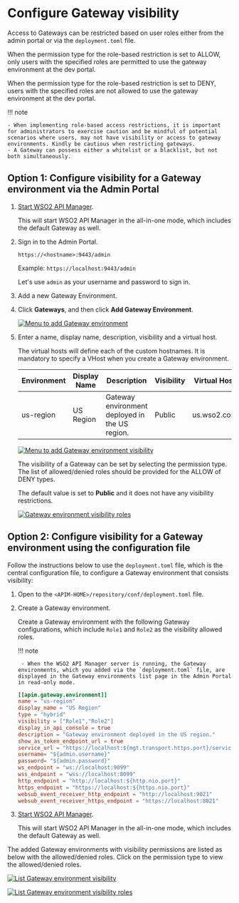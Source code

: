 # Configure Gateway visibility

Access to Gateways can be restricted based on user roles either from the admin portal or via the `deployment.toml` file.

When the permission type for the role-based restriction is set to ALLOW, only users with the specified roles are permitted to use the gateway environment at the dev portal.

When the permission type for the role-based restriction is set to DENY, users with the specified roles are not allowed to use the gateway environment at the dev portal.

!!! note 

    - When implementing role-based access restrictions, it is important for administrators to exercise caution and be mindful of potential scenarios where users, may not have visibility or access to gateway environments. Kindly be cautious when restricting gateways.
    - A Gateway can possess either a whitelist or a blacklist, but not both simultaneously.

## Option 1: Configure visibility for a Gateway environment via the Admin Portal

1. [Start WSO2 API Manager]({{base_path}}/install-and-setup/install/installing-the-product/running-the-api-m/#starting-the-server).

   This will start WSO2 API Manager in the all-in-one mode, which includes the default Gateway as well.

2.  Sign in to the Admin Portal.

    `https://<hostname>:9443/admin`

    Example: `https://localhost:9443/admin`

    Let's use `admin` as your username and password to sign in.

3.  Add a new Gateway Environment.

   1. Click **Gateways**, and then click **Add Gateway Environment**.

      [![Menu to add Gateway environment]({{base_path}}/assets/img/deploy/add-gateway-environment-menu.png)]({{base_path}}/assets/img/deploy/add-gateway-environment-menu.png)

   2. Enter a name, display name, description, visibility and a virtual host.

      The virtual hosts will define each of the custom hostnames. It is mandatory to specify a VHost when you create a Gateway environment.

      | **Environment** | **Display Name** | **Description**                               | **Visibility** | **Virtual Host** |
      |-------------|--------------|----------------|--------------|--------------|
      | us-region   | US Region    | Gateway environment deployed in the US region. | Public         | us.wso2.com    |

      [![Menu to add Gateway environment visibility]({{base_path}}/assets/img/deploy/add-gateway-visibility-menu.png)]({{base_path}}/assets/img/deploy/add-gateway-visibility-menu.png)

      The visibility of a Gateway can be set by selecting the permission type. The list of allowed/denied roles should be provided for the ALLOW of DENY types.
   
      The default value is set to **Public** and it does not have any visibility restrictions.

      [![Gateway environment visibility roles]({{base_path}}/assets/img/deploy/add-gateway-visibility-roles.png)]({{base_path}}/assets/img/deploy/add-gateway-visibility-roles.png)
   
## Option 2: Configure visibility for a Gateway environment using the configuration file

Follow the instructions below to use the `deployment.toml` file, which is the central configuration file, to configure a Gateway environment that consists visibility:

1. Open to the `<APIM-HOME>/repository/conf/deployment.toml` file.

2. Create a Gateway environment.

   Create a Gateway environment with the following Gateway configurations, which include `Role1` and `Role2` as the visibility allowed roles.

   !!! note

        - When the WSO2 API Manager server is running, the Gateway environments, which you added via the `deployment.toml` file, are displayed in the Gateway environments list page in the Admin Portal in read-only mode.

    ```toml
    [[apim.gateway.environment]]
    name = "us-region"
    display_name = "US Region"
    type = "hybrid"
    visibility = ["Role1","Role2"]
    display_in_api_console = true
    description = "Gateway environment deployed in the US region."
    show_as_token_endpoint_url = true
    service_url = "https://localhost:${mgt.transport.https.port}/services/"
    username= "${admin.username}"
    password= "${admin.password}"
    ws_endpoint = "ws://localhost:9099"
    wss_endpoint = "wss://localhost:8099"
    http_endpoint = "http://localhost:${http.nio.port}"
    https_endpoint = "https://localhost:${https.nio.port}"
    websub_event_receiver_http_endpoint = "http://localhost:9021"
    websub_event_receiver_https_endpoint = "https://localhost:8021"
    ```

3. [Start WSO2 API Manager]({{base_path}}/install-and-setup/install/installing-the-product/running-the-api-m/#starting-the-server).

   This will start WSO2 API Manager in the all-in-one mode, which includes the default Gateway as well.

The added Gateway environments with visibility permissions are listed as below with the allowed/denied roles. Click on the permission type to view the allowed/denied roles.

[![List Gateway environment visibility]({{base_path}}/assets/img/deploy/list-gateway-visibility.png)]({{base_path}}/assets/img/deploy/list-gateway-visibility.png)

[![List Gateway environment visibility roles]({{base_path}}/assets/img/deploy/list-gateway-visibility-roles.png)]({{base_path}}/assets/img/deploy/list-gateway-visibility-roles.png)
